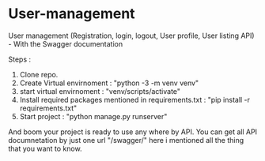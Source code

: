 # User-management
User management (Registration, login, logout, User profile, User listing API) - With the Swagger documentation

Steps : 
1. Clone repo. 
2. Create Virtual envirnoment : "python -3 -m venv venv"
3. start virtual envirnoment : "venv/scripts/activate"
3. Install required packages mentioned in requirements.txt : "pip install -r requirements.txt"
4. Start project : "python manage.py runserver"

And boom your project is ready to use any where by API. You can get all API documnetation by just one url "/swagger/" here i mentioned all the thing that you want to know. 
